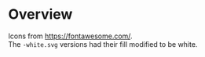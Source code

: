# Overview
Icons from https://fontawesome.com/.  
The `-white.svg` versions had their fill modified to be white.
